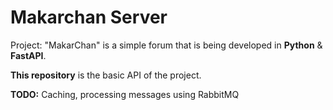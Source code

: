 # Makarchan Server

Project: "MakarChan" is a simple forum that is being developed in **Python** & **FastAPI**.

**This repository** is the basic API of the project.

**TODO:** Сaching, processing messages using RabbitMQ

